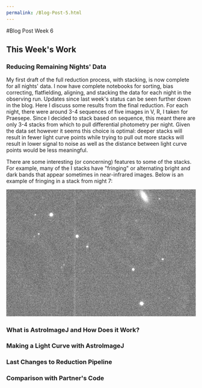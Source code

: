 ```yaml
---
permalink: /Blog-Post-5.html
---
```

#Blog Post Week 6

## This Week's Work

### Reducing Remaining Nights' Data

My first draft of the full reduction process, with stacking, is now complete for all nights' data. I now have complete notebooks for sorting, bias correcting, flatfielding, aligning, and stacking the data for each night in the observing run. Updates since last week's status can be seen further down in the blog. Here I discuss some results from the final reduction. For each night, there were around 3-4 sequences of five images in V, R, I taken for Praesepe. Since I decided to stack based on sequence, this meant there are only 3-4 stacks from which to pull differential photometry per night. Given the data set however it seems this choice is optimal: deeper stacks will result in fewer light curve points while trying to pull out more stacks will result in lower signal to noise as well as the distance between light curve points would be less meaningful. 

There are some interesting (or concerning) features to some of the stacks. For example, many of the I stacks have "fringing" or alternating bright and dark bands that appear sometimes in near-infrared images. Below is an example of fringing in a stack from night 7:

![Istack](Istack.png)

### What is AstroImageJ and How Does it Work?

### Making a Light Curve with AstroImageJ

### Last Changes to Reduction Pipeline

### Comparison with Partner's Code
